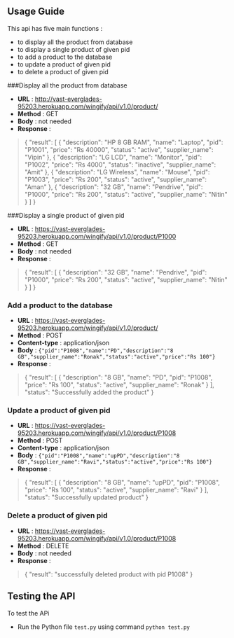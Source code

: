 ## Usage Guide

This api has five main functions :

 - to display all the product from database
 - to display a single product of given pid
 - to add a product to the database
 - to update a product of given pid
 - to delete a product of given pid
 
 

###Display all the product from database

 - **URL** : http://vast-everglades-95203.herokuapp.com/wingify/api/v1.0/product/
 - **Method** :  GET
 - **Body** : not needed
 - **Response** : 

> {
  "result": [
    {
      "description": "HP 8 GB RAM", 
      "name": "Laptop", 
      "pid": "P1001", 
      "price": "Rs 40000", 
      "status": "active", 
      "supplier_name": "Vipin"
    }, 
    {
      "description": "LG LCD", 
      "name": "Monitor", 
      "pid": "P1002", 
      "price": "Rs 4000", 
      "status": "inactive", 
      "supplier_name": "Amit"
    }, 
    {
      "description": "LG Wireless", 
      "name": "Mouse", 
      "pid": "P1003", 
      "price": "Rs 200", 
      "status": "active", 
      "supplier_name": "Aman"
    }, 
    {
      "description": "32 GB", 
      "name": "Pendrive", 
      "pid": "P1000", 
      "price": "Rs 200", 
      "status": "active", 
      "supplier_name": "Nitin"
    }
  ]
}

 


###Display a single product of given pid

 - **URL** : https://vast-everglades-95203.herokuapp.com/wingify/api/v1.0/product/P1000
 - **Method** :  GET
 - **Body** : not needed
 - **Response** : 

> {
  "result": [
    {
      "description": "32 GB", 
      "name": "Pendrive", 
      "pid": "P1000", 
      "price": "Rs 200", 
      "status": "active", 
      "supplier_name": "Nitin"
    }
  ]
}


### Add a product to the database

 - **URL** : https://vast-everglades-95203.herokuapp.com/wingify/api/v1.0/product/
 - **Method** :  POST
 - **Content-type** : application/json
 - **Body** : `{"pid":"P1008","name":"PD","description":"8 GB","supplier_name":"Ronak","status":"active","price":"Rs 100"}`
 - **Response** : 

> {
  "result": [
    {
      "description": "8 GB",
      "name": "PD",
      "pid": "P1008",
      "price": "Rs 100",
      "status": "active",
      "supplier_name": "Ronak"
    }
  ],
  "status": "Successfully added the product"
}

### Update a product of given pid

 - **URL** : https://vast-everglades-95203.herokuapp.com/wingify/api/v1.0/product/P1008
 - **Method** :  POST
  - **Content-type** : application/json
 - **Body** : `{"pid":"P1008","name":"upPD","description":"8 GB","supplier_name":"Ravi","status":"active","price":"Rs 100"}`
 - **Response** : 

> {
  "result": [
    {
      "description": "8 GB",
      "name": "upPD",
      "pid": "P1008",
      "price": "Rs 100",
      "status": "active",
      "supplier_name": "Ravi"
    }
  ],
  "status": "Successfully updated product"
}

### Delete a product of given pid

 - **URL** : https://vast-everglades-95203.herokuapp.com/wingify/api/v1.0/product/P1008
 - **Method** :  DELETE
 - **Body** : not needed
 - **Response** : 

> {
  "result": "successfully deleted product with pid P1008"
}

 
 


## Testing the API

To test the APi

- Run the Python file `test.py` using command `python test.py`
